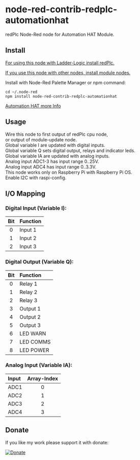 # node-red-contrib-redplc-automationhat

redPlc Node-Red node for Automation HAT Module.<br>

## Install

[For using this node with Ladder-Logic install redPlc.](https://www.npmjs.com/package/node-red-contrib-redplc)

[If you use this node with other nodes, install module nodes.](https://www.npmjs.com/package/node-red-contrib-redplc-module)

Install with Node-Red Palette Manager or npm command:
```
cd ~/.node-red
npm install node-red-contrib-redplc-automationhat
```
[Automation HAT more Info](https://shop.pimoroni.com/products/automation-hat)

## Usage
Wire this node to first output of redPlc cpu node,<br>
or output of module-update node.<br>
Global variable I are updated with digital inputs.<br>
Global variable Q sets digital output, relays and indicator leds.<br>
Global variable IA are updated with analog inputs.<br>
Analog input ADC1-3 has input range 0..25V.<br>
Analog input ADC4 has input range 0..3.3V.<br>
This node works only on Raspberry Pi with Raspberry Pi OS.<br>
Enable I2C with raspi-config.

## I/O Mapping
### Digital Input (Variable I):
|Bit|Function|
|:-:|:-------|
|0|Input 1|
|1|Input 2|
|2|Input 3|

### Digital Output (Variable Q):
|Bit|Function|
|:-:|:-------|
|0|Relay 1|
|1|Relay 2|
|2|Relay 3|
|3|Output 1|
|4|Output 2|
|5|Output 3|
|6|LED WARN|
|7|LED COMMS|
|8|LED POWER|

### Analog Input (Variable IA):
|Input|Array-Index|
|:----|:---------:|
|ADC1|0|
|ADC2|1|
|ADC3|2|
|ADC4|3|

## Donate
If you like my work please support it with donate:

[![Donate](https://img.shields.io/badge/Donate-PayPal-green.svg)](https://www.paypal.com/cgi-bin/webscr?cmd=_s-xclick&hosted_button_id=ZDRCZBQFWV3A6)
